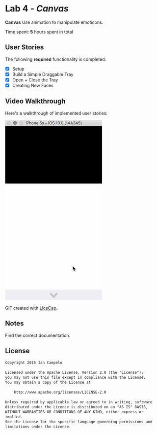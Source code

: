 # Lab 4 - *Canvas*

**Canvas** 
Use animation to manipulate emoticons.


Time spent: **5** hours spent in total

## User Stories

The following **required** functionality is completed:

* [x] Setup
* [x] Build a Simple Draggable Tray
* [x] Open + Close the Tray
* [x] Creating New Faces

## Video Walkthrough

Here's a walkthrough of implemented user stories:

![Video Walkthrough](file.gif)

GIF created with [LiceCap](http://www.cockos.com/licecap/).

## Notes

Find the correct documentation.

## License

    Copyright 2016 Ian Campelo

    Licensed under the Apache License, Version 2.0 (the "License");
    you may not use this file except in compliance with the License.
    You may obtain a copy of the License at

        http://www.apache.org/licenses/LICENSE-2.0

    Unless required by applicable law or agreed to in writing, software
    distributed under the License is distributed on an "AS IS" BASIS,
    WITHOUT WARRANTIES OR CONDITIONS OF ANY KIND, either express or implied.
    See the License for the specific language governing permissions and
    limitations under the License.
